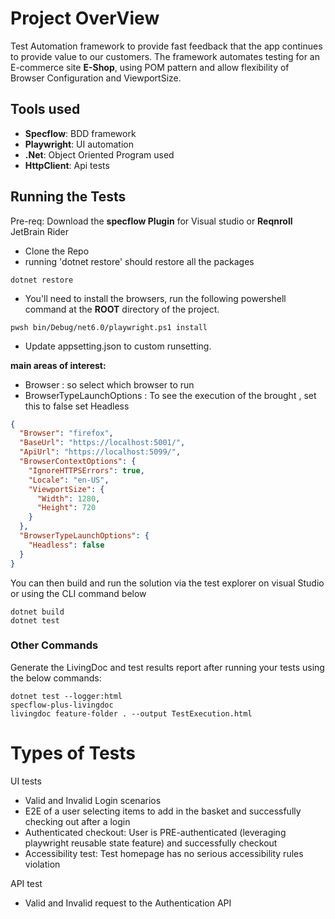 # Project OverView 

Test Automation framework to provide fast feedback that the app continues to provide value to our customers. 
The framework automates testing for an E-commerce site **E-Shop**, using POM pattern and allow flexibility of Browser Configuration and ViewportSize.


## Tools used
- **Specflow**: BDD framework 
- **Playwright**: UI automation
- **.Net**: Object Oriented Program used
- **HttpClient**: Api tests


## Running the Tests


 Pre-req: Download the **specflow Plugin** for Visual studio or  **Reqnroll** JetBrain Rider  
- Clone the Repo
- running 'dotnet restore' should restore all the packages 
```
dotnet restore
``` 
- You'll need to install the browsers, run the following powershell command at the **ROOT** directory of the project.
```
pwsh bin/Debug/net6.0/playwright.ps1 install
```

- Update appsetting.json to custom runsetting.

**main areas of interest:**
- Browser : so select which browser to run 
- BrowserTypeLaunchOptions : To see the execution of the brought , set this to false
set Headless 
``` json
{
  "Browser": "firefox",
  "BaseUrl": "https://localhost:5001/",
  "ApiUrl": "https://localhost:5099/",
  "BrowserContextOptions": {
    "IgnoreHTTPSErrors": true,
    "Locale": "en-US",
    "ViewportSize": {
      "Width": 1280,
      "Height": 720
    }
  },
  "BrowserTypeLaunchOptions": {
    "Headless": false
  }
}
```
You can then build and run the solution via the test explorer on visual Studio or using the CLI command below 

```
dotnet build
dotnet test
```
### Other Commands
Generate the LivingDoc and test results report after running your tests using the below commands:
```
dotnet test --logger:html
specflow-plus-livingdoc
livingdoc feature-folder . --output TestExecution.html
```
# Types of Tests 
UI tests

- Valid and Invalid Login scenarios
- E2E of a user selecting items to add in the basket and successfully checking out after a login
- Authenticated checkout: User is PRE-authenticated (leveraging playwright reusable state feature) and successfully checkout
- Accessibility test: Test homepage has no serious accessibility rules violation

API test

- Valid and Invalid request to the Authentication API


